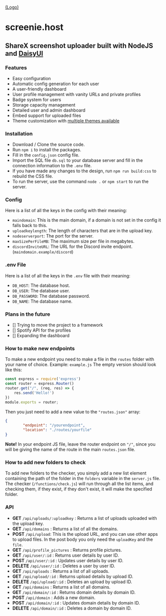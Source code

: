 [(Logo)](/preview/logo.png)
# screenie.host
## ShareX screenshot uploader built with NodeJS and [DaisyUI](https://v5.daisyui.com/)

### Features
- Easy configuration
- Automatic config generation for each user
- A user-friendly dashboard
- User profile management with vanity URLs and private profiles
- Badge system for users
- Storage capacity management
- Detailed user and admin dashboard
- Embed support for uploaded files
- Theme customization with [multiple themes available](https://v5.daisyui.com/docs/themes/)

### Installation
- Download / Clone the source code.
- Run `npm i` to install the packages.
- Fill in the `config.json` config file.
- Import the SQL file `db.sql`  to your database server and fill in the connection information to the `.env` file.
- If you have made any changes to the design, run `npm run build:css` to rebuild the CSS file.
- To run the server, use the command `node .` or `npm start` to run the server.

### Config
Here is a list of all the keys in the config with their meaning:

- `maindomain`: This is the main domain, if a domain is not set in the config it falls back to this.
- `uploadkeylength`: The length of characters that are in the upload key.
- `nodeserverport`: The port for the server.
- `maxSizePerFileMB`: The maximum size per file in megabytes.
- `discordInviteURL`: The URL for the Discord invite endpoint. (`maindomain.example/discord`)

### .env File
Here is a list of all the keys in the `.env` file with their meaning:

- `DB_HOST`: The database host.
- `DB_USER`: The database user.
- `DB_PASSWORD`: The database password.
- `DB_NAME`: The database name.

### Plans in the future
- [] Trying to move the project to a framework
- [] Spotify API for the profiles
- [] Expanding the dashboard

### How to make new endpoints
To make a new endpoint you need to make a file in the `routes` folder with your name of choice. Example: `example.js`
The empty version should look like this:
```js
const express = require('express')
const router = express.Router()
router.get("/", (req, res) => {
    res.send('Hello!')
})
module.exports = router;
```

Then you just need to add a new value to the `"routes.json"` array:
```json
{
        "endpoint": "/yourendpoint",
        "location": "./routes/yourfile"
}
```

**Note!**
In your endpoint JS file, leave the router endpoint on `"/"`, since you will be giving the name of the route in the main `routes.json` file.


### How to add new folders to check
To add new folders to the checker, you simply add a new list element containing the path of the folder in the `folders` variable in the `server.js` file. The checker (`/functions/check.js`) will run through all the list items, and checking them, if they exist, if they don't exist, it will make the specified folder.

### API
- **GET** `/api/uploads/:uploadkey` : Returns a list of uploads uploaded with the upload key.
- **GET** `/api/domains` : Returns a list of all the domains.
- **POST** `/api/upload`: This is the upload URL, and you can use other apps to upload files. In the post body you only need the `uploadKey` and the `file`.
- **GET** `/api/profile_pictures` : Returns profile pictures.
- **GET** `/api/user/:id` : Returns user details by user ID.
- **POST** `/api/user/:id` : Updates user details by user ID.
- **DELETE** `/api/user/:id` : Deletes a user by user ID.
- **GET** `/api/uploads` : Returns a list of all uploads.
- **GET** `/api/upload/:id` : Returns upload details by upload ID.
- **DELETE** `/api/upload/:id` : Deletes an upload by upload ID.
- **GET** `/api/domains` : Returns a list of all domains.
- **GET** `/api/domain/:id` : Returns domain details by domain ID.
- **POST** `/api/domain` : Adds a new domain.
- **POST** `/api/domain/:id` : Updates domain details by domain ID.
- **DELETE** `/api/domain/:id` : Deletes a domain by domain ID.